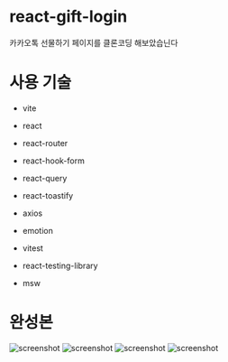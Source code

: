 # react-gift-login
카카오톡 선물하기 페이지를 클론코딩 해보았습닌다

# 사용 기술
- vite
- react
- react-router
- react-hook-form
- react-query
- react-toastify
- axios
- emotion

- vitest
- react-testing-library
- msw

# 완성본

![screenshot](public/home.png)
![screenshot](public/login.png)
![screenshot](public/product.png)
![screenshot](public/order.png)


